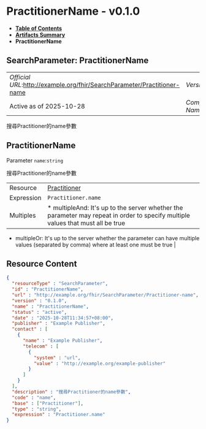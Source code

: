 # PractitionerName - v0.1.0

* [**Table of Contents**](toc.md)
* [**Artifacts Summary**](artifacts.md)
* **PractitionerName**

## SearchParameter: PractitionerName 

| | |
| :--- | :--- |
| *Official URL*:http://example.org/fhir/SearchParameter/Practitioner-name | *Version*:0.1.0 |
| Active as of 2025-10-28 | *Computable Name*:PractitionerName |

 
搜尋Practitioner的name參數 

## PractitionerName

Parameter `name`:`string`

搜尋Practitioner的name參數

| | |
| :--- | :--- |
| Resource | [Practitioner](http://hl7.org/fhir/R4/practitioner.html) |
| Expression | `Practitioner.name` |
| Multiples | * multipleAnd: It's up to the server whether the parameter may repeat in order to specify multiple values that must all be true
* multipleOr: It's up to the server whether the parameter can have multiple values (separated by comma) where at least one must be true
 |



## Resource Content

```json
{
  "resourceType" : "SearchParameter",
  "id" : "PractitionerName",
  "url" : "http://example.org/fhir/SearchParameter/Practitioner-name",
  "version" : "0.1.0",
  "name" : "PractitionerName",
  "status" : "active",
  "date" : "2025-10-28T11:34:57+08:00",
  "publisher" : "Example Publisher",
  "contact" : [
    {
      "name" : "Example Publisher",
      "telecom" : [
        {
          "system" : "url",
          "value" : "http://example.org/example-publisher"
        }
      ]
    }
  ],
  "description" : "搜尋Practitioner的name參數",
  "code" : "name",
  "base" : ["Practitioner"],
  "type" : "string",
  "expression" : "Practitioner.name"
}

```
